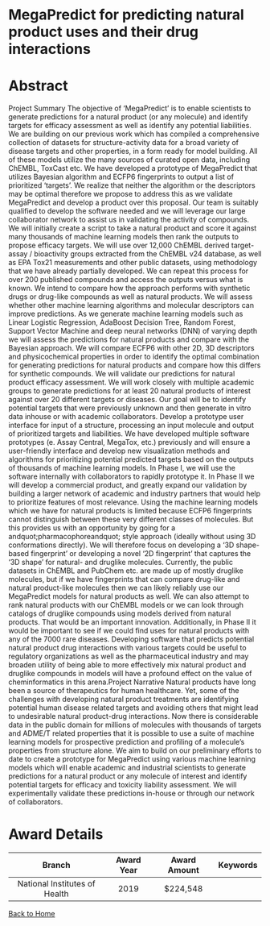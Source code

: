
MegaPredict for predicting natural product uses and their drug interactions
===========================================================================

# Abstract


Project Summary
The objective of ‘MegaPredict’ is to enable scientists to generate predictions for a natural product (or any
molecule) and identify targets for efficacy assessment as well as identify any potential liabilities. We are building
on our previous work which has compiled a comprehensive collection of datasets for structure-activity data for a
broad variety of disease targets and other properties, in a form ready for model building. All of these models
utilize the many sources of curated open data, including ChEMBL, ToxCast etc. We have developed a prototype
of MegaPredict that utilizes Bayesian algorithm and ECFP6 fingerprints to output a list of prioritized ‘targets’. We
realize that neither the algorithm or the descriptors may be optimal therefore we propose to address this as we
validate MegaPredict and develop a product over this proposal. Our team is suitably qualified to develop the
software needed and we will leverage our large collaborator network to assist us in validating the activity of
compounds.
We will initially create a script to take a natural product and score it against many thousands of machine
learning models then rank the outputs to propose efficacy targets. We will use over 12,000 ChEMBL
derived target-assay / bioactivity groups extracted from the ChEMBL v24 database, as well as EPA Tox21
measurements and other public datasets, using methodology that we have already partially developed. We can
repeat this process for over 200 published compounds and access the outputs versus what is known. We intend
to compare how the approach performs with synthetic drugs or drug-like compounds as well as natural products.
We will assess whether other machine learning algorithms and molecular descriptors can improve
predictions. As we generate machine learning models such as Linear Logistic Regression, AdaBoost Decision
Tree, Random Forest, Support Vector Machine and deep neural networks (DNN) of varying depth we will assess
the predictions for natural products and compare with the Bayesian approach. We will compare ECFP6 with
other 2D, 3D descriptors and physicochemical properties in order to identify the optimal combination for
generating predictions for natural products and compare how this differs for synthetic compounds.
We will validate our predictions for natural product efficacy assessment. We will work closely with multiple
academic groups to generate predictions for at least 20 natural products of interest against over 20 different
targets or diseases. Our goal will be to identify potential targets that were previously unknown and then generate
in vitro data inhouse or with academic collaborators.
Develop a prototype user interface for input of a structure, processing an input molecule and output of
prioritized targets and liabilities. We have developed multiple software prototypes (e. Assay Central, MegaTox,
etc.) previously and will ensure a user-friendly interface and develop new visualization methods and algorithms
for prioritizing potential predicted targets based on the outputs of thousands of machine learning models.
In Phase I, we will use the software internally with collaborators to rapidly prototype it. In Phase II we will develop
a commercial product, and greatly expand our validation by building a larger network of academic and industry
partners that would help to prioritize features of most relevance. Using the machine learning models which we
have for natural products is limited because ECFP6 fingerprints cannot distinguish between these very different
classes of molecules. But this provides us with an opportunity by going for a andquot;pharmacophoreandquot; style approach
(ideally without using 3D conformations directly). We will therefore focus on developing a ‘3D shape-based
fingerprint’ or developing a novel ‘2D fingerprint’ that captures the ‘3D shape’ for natural- and druglike molecules.
Currently, the public datasets in ChEMBL and PubChem etc. are made up of mostly druglike molecules, but if
we have fingerprints that can compare drug-like and natural product-like molecules then we can likely reliably
use our MegaPredict models for natural products as well. We can also attempt to rank natural products with our
ChEMBL models or we can look through catalogs of druglike compounds using models derived from natural
products. That would be an important innovation. Additionally, in Phase II it would be important to see if we could
find uses for natural products with any of the 7000 rare diseases. Developing software that predicts potential
natural product drug interactions with various targets could be useful to regulatory organizations as well as the
pharmaceutical industry and may broaden utility of being able to more effectively mix natural product and druglike
compounds in models will have a profound effect on the value of cheminformatics in this arena.Project Narrative
Natural products have long been a source of therapeutics for human healthcare. Yet, some of the challenges
with developing natural product treatments are identifying potential human disease related targets and avoiding
others that might lead to undesirable natural product-drug interactions. Now there is considerable data in the
public domain for millions of molecules with thousands of targets and ADME/T related properties that it is possible
to use a suite of machine learning models for prospective prediction and profiling of a molecule’s properties from
structure alone. We aim to build on our preliminary efforts to date to create a prototype for MegaPredict using
various machine learning models which will enable academic and industrial scientists to generate predictions for
a natural product or any molecule of interest and identify potential targets for efficacy and toxicity liability
assessment. We will experimentally validate these predictions in-house or through our network of collaborators.  

# Award Details

|Branch|Award Year|Award Amount|Keywords|
| :---: | :---: | :---: | :---: |
|National Institutes of Health|2019|$224,548||
  
  


[Back to Home](https://github.com/chrischow/dod_sbir_awards/JH/#2392)